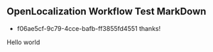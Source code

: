 ## OpenLocalization Workflow Test MarkDown
* f06ae5cf-9c79-4cce-bafb-ff3855fd4551 
thanks!

Hello world